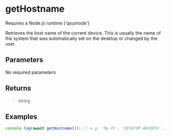 # getHostname <Badge type="tip" text="JavaScript" />

<span class="node-required">Requires a Node.js runtime ('qsu/node')</span>

Retrieves the host name of the current device. This is usually the name of the system that was automatically set on the desktop or changed by the user.

## Parameters

No required parameters

## Returns

> string

## Examples

```javascript
console.log(await getHostname()); // e.g. 'My PC', 'DESKTOP-ABCDEFG'...
```
